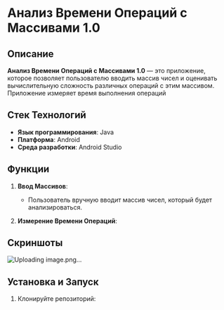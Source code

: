 # Анализ Времени Операций с Массивами 1.0

## Описание

**Анализ Времени Операций с Массивами 1.0** — это приложение, которое позволяет пользователю вводить массив чисел и оценивать вычислительную сложность различных операций с этим массивом. Приложение измеряет время выполнения операций
 
## Стек Технологий

- **Язык программирования**: Java
- **Платформа**: Android
- **Среда разработки**: Android Studio

## Функции

1. **Ввод Массивов**:
   - Пользователь вручную вводит массив чисел, который будет анализироваться.

2. **Измерение Времени Операций**:
   
 

## Скриншоты
  ![Uploading image.png…]()

 
## Установка и Запуск

1. Клонируйте репозиторий:
   ```bash
  
